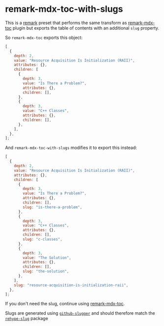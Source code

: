 # remark-mdx-toc-with-slugs

This is a [remark](https://remark.js.org/) preset that performs the same transform as [remark-mdx-toc](https://github.com/DCsunset/remark-mdx-toc) plugin but exports the table of contents with an additional `slug` property.

So `remark-mdx-toc` exports this object:

```javascript
[
  {
    depth: 2,
    value: "Resource Acquisition Is Initialization (RAII)",
    attributes: {},
    children: [
      {
        depth: 3,
        value: "Is There a Problem?",
        attributes: {},
        children: [],
      },
      {
        depth: 3,
        value: "C++ Classes",
        attributes: {},
        children: [],
      },
    ],
  },
];
```

And `remark-mdx-toc-with-slugs` modifies it to export this instead:

```javascript
[
  {
    depth: 2,
    value: "Resource Acquisition Is Initialization (RAII)",
    attributes: {},
    children: [
      {
        depth: 3,
        value: "Is There a Problem?",
        attributes: {},
        children: [],
        slug: "is-there-a-problem",
      },
      {
        depth: 3,
        value: "C++ Classes",
        attributes: {},
        children: [],
        slug: "c-classes",
      },
      {
        depth: 3,
        value: "The Solution",
        attributes: {},
        children: [],
        slug: "the-solution",
      },
    ],
    slug: "resource-acquisition-is-initialization-raii",
  },
];
```

If you don't need the slug, continue using [remark-mdx-toc](https://github.com/DCsunset/remark-mdx-toc).

Slugs are generated using [`github-slugger`](https://www.npmjs.com/package/github-slugger) and should therefore match the [`rehype-slug`](https://www.npmjs.com/package/rehype-slug) package
